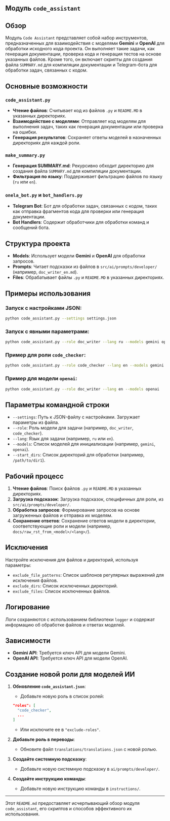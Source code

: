 ## Модуль `code_assistant`

## Обзор

Модуль `Code Assistant` представляет собой набор инструментов, предназначенных для взаимодействия с моделями **Gemini** и **OpenAI** для обработки исходного кода проекта. Он выполняет такие задачи, как генерация документации, проверка кода и генерация тестов на основе указанных файлов. Кроме того, он включает скрипты для создания файла `SUMMARY.md` для компиляции документации и Telegram-бота для обработки задач, связанных с кодом.

## Основные возможности

### `code_assistant.py`

*   **Чтение файлов**: Считывает код из файлов `.py` и `README.MD` в указанных директориях.
*   **Взаимодействие с моделями**: Отправляет код моделям для выполнения задач, таких как генерация документации или проверка на ошибки.
*   **Генерация результатов**: Сохраняет ответы моделей в назначенных директориях для каждой роли.

### `make_summary.py`

*   **Генерация SUMMARY.md**: Рекурсивно обходит директорию для создания файла `SUMMARY.md` для компиляции документации.
*   **Фильтрация по языку**: Поддерживает фильтрацию файлов по языку (`ru` или `en`).

### `onela_bot.py` и `bot_handlers.py`

*   **Telegram Bot**: Бот для обработки задач, связанных с кодом, таких как отправка фрагментов кода для проверки или генерация документации.
*   **Bot Handlers**: Содержит обработчики для обработки команд и сообщений бота.

## Структура проекта

-   **Models**: Использует модели **Gemini** и **OpenAI** для обработки запросов.
-   **Prompts**: Читает подсказки из файлов в `src/ai/prompts/developer/` (например, `doc_writer_en.md`).
-   **Files**: Обрабатывает файлы `.py` и `README.MD` в указанных директориях.

## Примеры использования

### Запуск с настройками JSON:

```bash
python code_assistant.py --settings settings.json
```

### Запуск с явными параметрами:

```bash
python code_assistant.py --role doc_writer --lang ru --models gemini openai --start_dirs /path/to/dir1 /path/to/dir2
```

### Пример для роли `code_checker`:

```bash
python code_assistant.py --role code_checker --lang en --models gemini --start_dirs /path/to/dir
```

### Пример для модели `openai`:

```bash
python code_assistant.py --role doc_writer --lang en --models openai
```

## Параметры командной строки

-   `--settings`: Путь к JSON-файлу с настройками. Загружает параметры из файла.
-   `--role`: Роль модели для задачи (например, `doc_writer`, `code_checker`).
-   `--lang`: Язык для задачи (например, `ru` или `en`).
-   `--models`: Список моделей для инициализации (например, `gemini`, `openai`).
-   `--start_dirs`: Список директорий для обработки (например, `/path/to/dir1`).

## Рабочий процесс

1.  **Чтение файлов**: Поиск файлов `.py` и `README.MD` в указанных директориях.
2.  **Загрузка подсказок**: Загрузка подсказок, специфичных для роли, из `src/ai/prompts/developer/`.
3.  **Обработка запросов**: Формирование запросов на основе загруженных файлов и отправка их моделям.
4.  **Сохранение ответов**: Сохранение ответов модели в директории, соответствующие роли и модели (например, `docs/raw_rst_from_<model>/<lang>/`).

## Исключения

Настройте исключения для файлов и директорий, используя параметры:

*   `exclude_file_patterns`: Список шаблонов регулярных выражений для исключения файлов.
*   `exclude_dirs`: Список исключенных директорий.
*   `exclude_files`: Список исключенных файлов.

## Логирование

Логи сохраняются с использованием библиотеки `logger` и содержат информацию об обработке файлов и ответах моделей.

## Зависимости

-   **Gemini API**: Требуется ключ API для модели Gemini.
-   **OpenAI API**: Требуется ключ API для модели OpenAI.

## Создание новой роли для моделей ИИ

1.  **Обновление `code_assistant.json`**:
    -   Добавьте новую роль в список ролей:

    ```json
    "roles": [
      "code_checker",
      ...
    ]
    ```
    -   Или исключите ее в `"exclude-roles"`.

2.  **Добавьте роль в переводы**:
    - Обновите файл `translations/translations.json` с новой ролью.

3.  **Создайте системную подсказку**:
    - Добавьте новую системную подсказку в `ai/prompts/developer/`.

4.  **Создайте инструкцию команды**:
    - Добавьте новую инструкцию команды в `instructions/`.

---

Этот `README.md` предоставляет исчерпывающий обзор модуля `code_assistant`, его скриптов и способов эффективного их использования.